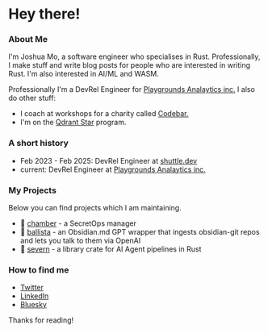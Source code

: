 # Hey there! 

### About Me
I'm Joshua Mo, a software engineer who specialises in Rust. Professionally, I make stuff and write blog posts for people who are interested in writing Rust. I'm also interested in AI/ML and WASM.

Professionally I'm a DevRel Engineer for [Playgrounds Analaytics inc.](https://github.com/0xPlaygrounds) I also do other stuff:
- I coach at workshops for a charity called [Codebar.](https://codebar.io/)
- I'm on the [Qdrant Star](https://qdrant.tech/stars/) program.

### A short history
- Feb 2023 - Feb 2025: DevRel Engineer at [shuttle.dev](https://shuttle.dev)
- current: DevRel Engineer at [Playgrounds Analaytics inc.](https://github.com/0xPlaygrounds)

### My Projects
Below you can find projects which I am maintaining.
- 🦀 [chamber](https://www.github.com/joshua-mo-143/chamber) - a SecretOps manager
- 🦀 [ballista](https://www.github.com/joshua-mo-143/ballista) - an Obsidian.md GPT wrapper that ingests obsidian-git repos and lets you talk to them via OpenAI
- 🦀 [severn](https://www.github.com/joshua-mo-143/severn) - a library crate for AI Agent pipelines in Rust

### How to find me
- [Twitter](https://twitter.com/joshmo_dev)
- [LinkedIn](https://www.linkedin.com/in/joshua-mo-4146aa220/)
- [Bluesky](https://bsky.app/profile/joshmo-dev.bsky.social)

Thanks for reading!
